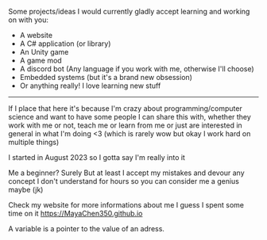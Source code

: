 Some projects/ideas I would currently gladly accept learning and working on with you:
- A website
- A C# application (or library)
- An Unity game
- A game mod
- A discord bot (Any language if you work with me, otherwise I'll choose)
- Embedded systems (but it's a brand new obsession)
- Or anything really! I love learning new stuff
---
If I place that here it's because I'm crazy about programming/computer science and want to have some people I can share this with, whether they work with me or not, teach me or learn from me or just are interested in general in what I'm doing <3 (which is rarely wow but okay I work hard on multiple things)

I started in August 2023 so I gotta say I'm really into it

Me a beginner? Surely
But at least I accept my mistakes and devour any concept I don't understand for hours so you can consider me a genius maybe (jk)

Check my website for more informations about me I guess I spent some time on it
https://MayaChen350.github.io

A variable is a pointer to the value of an adress.